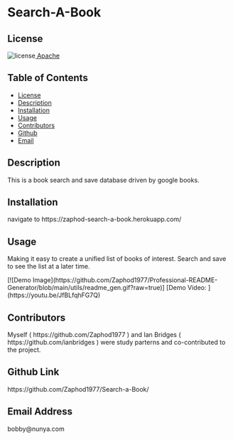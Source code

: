 ##  <h1>Search-A-Book</h1><h2> License </h2>
![license](https://img.shields.io/badge/License-Apache_2.0-blue.svg)[  Apache](https://opensource.org/licenses/Apache-2.0)<h2> Table of Contents </h2> 
- [License](#license) 
- [Description](#description) 
- [Installation](#installation) 
- [Usage](#usage) 
- [Contributors](#contributors) 
- [Github](#github) 
- [Email](#email) 
<h2>Description</h2> <p>This is a book search and save database driven by google books.</p><h2>Installation</h2> <p>navigate to https://zaphod-search-a-book.herokuapp.com/</p><h2>Usage</h2> <p>Making it easy to create a unified list of books of interest.  Search and save to see the list at a later time.</p>[![Demo Image](https://github.com/Zaphod1977/Professional-README-Generator/blob/main/utils/readme_gen.gif?raw=true)]
[Demo Video: ](https://youtu.be/JfBLfqhFG7Q)
<h2>Contributors</h2> <p>Myself ( https://github.com/Zaphod1977 ) and Ian Bridges ( https://github.com/ianbridges ) were study parterns and co-contributed to the project.</p><h2>Github Link</h2> <p>https://github.com/Zaphod1977/Search-a-Book/</p><h2>Email Address</h2><p>bobby@nunya.com</p>